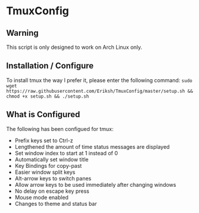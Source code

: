 TmuxConfig
==========
Warning
---
This script is only designed to work on Arch Linux only.

Installation / Configure
---
To install tmux the way I prefer it, please enter the following command:
`sudo wget https://raw.githubusercontent.com/Eriksh/TmuxConfig/master/setup.sh && chmod +x setup.sh && ./setup.sh`

What is Configured
---
The following has been configued for tmux:
* Prefix keys set to Ctrl-z
* Lengthened the amount of time status messages are displayed
* Set window index to start at 1 instead of 0
* Automatically set window title
* Key Bindings for copy-past
* Easier window split keys
* Alt-arrow keys to switch panes
* Allow arrow keys to be used immediately after changing windows
* No delay on escape key press
* Mouse mode enabled
* Changes to theme and status bar
